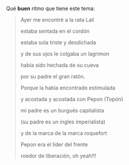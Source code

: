 <html><body><p>Qué <strong>buen</strong> ritmo que tiene este tema:

<br>

</p><blockquote>Ayer me encontré a la rata Lali

estaba sentada en el cordón

estaba sola triste y desdichada

y de sus ojos le colgaba un lagrimon

había sido hechada de su cueva

por su padre el gran ratón.



Porque la había encontrado estimulada

y acostada y acostada con Pepon (Topón)

mi padre es un burgués capitalista

(su padre es un ingles imperialista)

y de la marca de la marca roquefort

Pepon era el líder del frente

roedor de liberación, oh yeah!!!</blockquote>



</body></html>